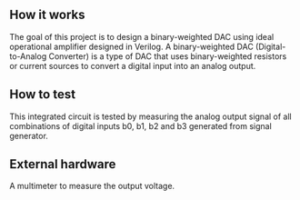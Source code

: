 <!---

This file is used to generate your project datasheet. Please fill in the information below and delete any unused
sections.

You can also include images in this folder and reference them in the markdown. Each image must be less than
512 kb in size, and the combined size of all images must be less than 1 MB.
-->

## How it works

The goal of this project is to design a binary-weighted DAC using ideal operational amplifier designed in Verilog. A binary-weighted DAC (Digital-to-Analog Converter) is a type of DAC that uses binary-weighted resistors or current sources to convert a digital input into an analog output.

## How to test

This integrated circuit is tested by measuring the analog output signal of all combinations of digital inputs b0, b1, b2 and b3 generated from signal generator. 

## External hardware

A multimeter to measure the output voltage.
